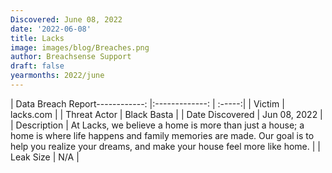 ```yaml
---
Discovered: June 08, 2022
date: '2022-06-08'
title: Lacks
image: images/blog/Breaches.png
author: Breachsense Support
draft: false
yearmonths: 2022/june
---
```


| Data Breach Report------------:   |:-------------:    | :-----:|
| Victim    | lacks.com      | 
| Threat Actor    | Black Basta      | 
| Date Discovered    | Jun 08, 2022      | 
| Description    | At Lacks, we believe a home is more than just a house; a home is where life happens and family memories are made. Our goal is to help you realize your dreams, and make your house feel more like home.       | 
| Leak Size    | N/A      | 

